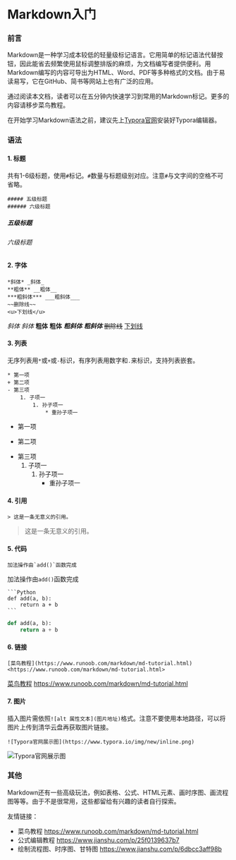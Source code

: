 # Markdown入门

### 前言

Markdown是一种学习成本较低的轻量级标记语言。它用简单的标记语法代替按钮，因此能省去频繁使用鼠标调整排版的麻烦，为文档编写者提供便利。用Markdown编写的内容可导出为HTML、Word、PDF等多种格式的文档。由于易读易写，它在GitHub、简书等网站上也有广泛的应用。

通过阅读本文档，读者可以在五分钟内快速学习到常用的Markdown标记。更多的内容请移步菜鸟教程。

在开始学习Markdown语法之前，建议先上[Typora官网](https://typora.io/)安装好Typora编辑器。

### 语法

#### 1. 标题

共有1-6级标题，使用`#`标记。`#`数量与标题级别对应。注意`#`与文字间的空格不可省略。

```
##### 五级标题
###### 六级标题
```

##### 五级标题
###### 六级标题

#### 2. 字体

```
*斜体* _斜体_
**粗体** __粗体__
***粗斜体*** ___粗斜体___
~~删除线~~
<u>下划线</u>
```

*斜体* _斜体_
**粗体** __粗体__
***粗斜体*** ___粗斜体___
~~删除线~~
<u>下划线</u>

#### 3. 列表

无序列表用`*`或`+`或`-`标识，有序列表用数字和`.`来标识，支持列表嵌套。

```
* 第一项
+ 第二项
- 第三项
    1. 子项一
        1. 孙子项一
            * 重孙子项一
```

* 第一项
+ 第二项
- 第三项
    1. 子项一
        1. 孙子项一
            * 重孙子项一

#### 4. 引用

```
> 这是一条无意义的引用。
```

> 这是一条无意义的引用。

#### 5. 代码

```
加法操作由`add()`函数完成
```

加法操作由`add()`函数完成

````
```Python
def add(a, b):
	return a + b
```
````

```Python
def add(a, b):
	return a + b
```

#### 6. 链接

```
[菜鸟教程](https://www.runoob.com/markdown/md-tutorial.html)
<https://www.runoob.com/markdown/md-tutorial.html>
```

[菜鸟教程](https://www.runoob.com/markdown/md-tutorial.html)
<https://www.runoob.com/markdown/md-tutorial.html>

#### 7. 图片

插入图片需依照`![alt 属性文本](图片地址)`格式。注意不要使用本地路径，可以将图片上传到清华云盘再获取图片链接。

```
![Typora官网展示图](https://www.typora.io/img/new/inline.png)
```

![Typora官网展示图](https://www.typora.io/img/new/inline.png)

### 其他

Markdown还有一些高级玩法，例如表格、公式、HTML元素、画时序图、画流程图等等。由于不是很常用，这些都留给有兴趣的读者自行探索。

友情链接：

+ 菜鸟教程 <https://www.runoob.com/markdown/md-tutorial.html>
+ 公式编辑教程 <https://www.jianshu.com/p/25f0139637b7>
+ 绘制流程图、时序图、甘特图 <https://www.jianshu.com/p/6dbcc3aff98b>
